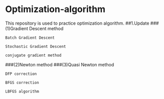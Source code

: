 # Optimization-algorithm
This repository is used to practice optimization algorithm.
##1.Update
###(1)Gradient Descent method

    Batch Gradient Descent
    
    Stochastic Gradient Descent
    
    conjugate gradient method
    
###(2)Newton method
###(3)Quasi Newton method

    DFP correction
      
    BFGS correction
    
    LBFGS algorithm
